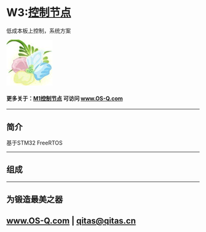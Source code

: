 ﻿# W3:[控制节点](https://github.com/OS-Q/W3) 

低成本板上控制，系统方案

[![sites](OS-Q/OS-Q.png)](http://www.OS-Q.com)

#### 更多关于：[M1控制节点](https://github.com/OS-Q/M1) 可访问 www.OS-Q.com

---

## 简介


基于STM32 FreeRTOS

---

## 组成



---

## 为锻造最美之器

##  www.OS-Q.com   |   qitas@qitas.cn


